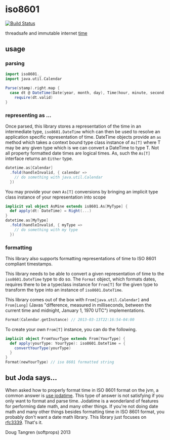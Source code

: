 # iso8601

[![Build Status](https://travis-ci.org/softprops/iso8601.png?branch=master)](https://travis-ci.org/softprops/iso8601)

threadsafe and immutable internet [time](http://tools.ietf.org/html/rfc3339)

## usage

### parsing

```scala
import iso8601._
import java.util.Calendar
    
Parse(stamp).right.map {
  case dt @ DateTime(Date(year, month, day), Time(hour, minute, second, offset)) =>
    require(dt.valid)
}
```

### representing as ...

Once parsed, this library stores a representation of the time in an
intermediate type, `iso8601.DateTime` which can then be used to resolve an application specific
representation of time. DateTime objects provide an `as` method which takes a context bound type class instance of
`As[T]` where T may be any given type which is we can convert a DateTime to type T. Not all property formatted date times
are logical times. As, such the `As[T]` interface returns an `Either` type.

```scala
datetime.as[Calendar]
  .fold(handleInvalid, { calendar =>
    // do something with java.util.Calendar
  })
```

You may provide your own `As[T]` conversions by bringing an implicit type class instance of your representation into scope

```scala
implicit val object AsMine extends is8601.As[MyType] {
  def apply(dt: DateTime) = Right(...)
}
datetime.as[MyType]
  .fold(handleInvalid, { myType =>
    // do something with my type
  })
```

### formatting

This library also supports formatting representations of time to ISO 8601 compliant timestamps.

This library needs to be able to convert a given representation of time
to the `iso8601.DateTime` type to do so. The `Format` object, which formats dates, requires there to be a typeclass instance for `From[T]` for the given type to transform the type into an instance of `iso8601.DateTime`.
              
This library comes out of the box with `From[java.util.Calendar]` and `From[Long]` (Javas "difference, measured in milliseconds, between the current time and midnight, January 1, 1970 UTC") implementations.

```scala
Format(Calendar.getInstance) // 2013-03-13T22:16:54-04:00
```

To create your own `From[T]` instance, you can do the following.

```scala
implicit object FromYourType extends From[YourType] {
  def apply(yourType: YourType): iso8601.DateTime = {
    convertYourType(yourType)
  }
}
Format(newYourType) // iso 8601 formatted string
```

## but Joda says...

When asked how to properly format time in ISO 8601 format on the jvm, a common answer is [use jodatime](http://stackoverflow.com/questions/2201925/converting-iso8601-compliant-string-to-java-util-date). This type of answer is not satisfying if you only want to format and parse time. Jodatime is
a wonderland of features for performing date math, and many other things. If you're not doing date math and many other things besides formatting
time in ISO 8601 format, you probably don't want a date math library. This library just focuses on [rfc3339](http://tools.ietf.org/html/rfc3339). That's it.


Doug Tangren (softprops) 2013
